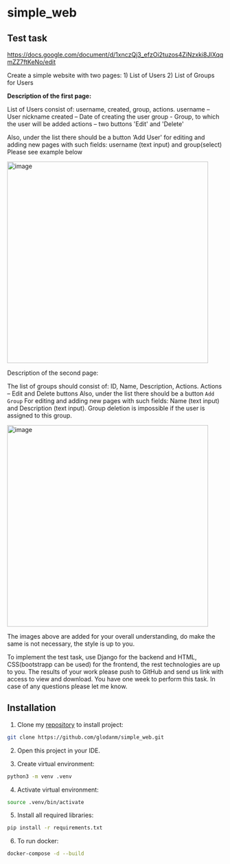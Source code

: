 # simple_web

## Test task 
https://docs.google.com/document/d/1xnczQj3_efzOi2tuzos4ZiNzxki8JIXqqmZZ7ftKeNo/edit

Create a simple website with two pages: 1) List of Users 2) List of Groups for Users 

**Description of the first page:**

List of Users consist of: username, created, group, actions.
username – User nickname 
created – Date of creating the user
group - Group, to which the user will be added 
actions – two buttons 'Edit' and 'Delete'

Also, under the list there should be a button ‘Add User'
for editing and adding new pages with such fields: username (text input) and group(select)
Please see example below

<img width="468" alt="image" src="https://github.com/glodanm/simple_web/assets/74894897/13e205af-3765-456c-b012-684781948afd">


Description of the second page:

The list of groups should consist of: ID, Name, Description, Actions.
Actions – Edit and Delete buttons 
Also, under the list there should be a button `Add Group`
For editing and adding new pages with such fields: Name (text input) and Description (text input).
Group deletion is impossible if the user is assigned to this group. 

<img width="468" alt="image" src="https://github.com/glodanm/simple_web/assets/74894897/46a724f9-cdd4-47b6-b928-0b2e1325132f">

The images above are added for your overall understanding, do make the same is not necessary, the style is up to you.

To implement the test task, use Django for the backend and HTML, CSS(bootstrapp can be used) for the frontend, the rest technologies are up to you.
The results of your work please push to  GitHub and send us link with access to view and download. 
You have one week to perform this task. In case of any questions please let me know.  


## Installation

1) Clone my [repository](https://github.com/glodanm/simple_web.git) to install project:

```bash
git clone https://github.com/glodanm/simple_web.git
```

2) Open this project in your IDE.

3) Create virtual environment:
```bash
python3 -m venv .venv
```

4) Activate virtual environment:
```bash
source .venv/bin/activate
```

5) Install all required libraries:
```bash
pip install -r requirements.txt
```

6) To run docker:
```bash
docker-compose -d --build
```

